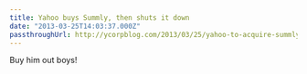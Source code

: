 ```yaml
---
title: Yahoo buys Summly, then shuts it down
date: "2013-03-25T14:03:37.000Z"
passthroughUrl: http://ycorpblog.com/2013/03/25/yahoo-to-acquire-summly/
---
```


Buy him out boys!
